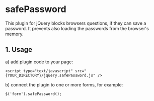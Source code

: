 # safePassword
This plugin for jQuery blocks browsers questions, if they can save a password. It prevents also loading the passwords from the browser's memory.

## 1. Usage
a) add plugin code to your page:
```
<script type="text/javascript" src="{YOUR_DIRECTORY}/jquery.safePassword.js" />
```

b) connect the plugin to one or more forms, for example:
```
$('form').safePassword();
```
